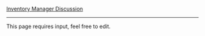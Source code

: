 [Inventory Manager Discussion](https://github.com/unitystation/unitystation/issues/5)
***
This page requires input, feel free to edit.